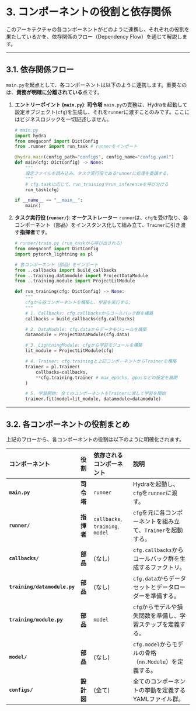 # 3. コンポーネントの役割と依存関係

このアーキテクチャの各コンポーネントがどのように連携し、それぞれの役割を果たしているかを、依存関係のフロー（Dependency Flow）を通じて解説します。

---

## 3.1. 依存関係フロー

`main.py`を起点として、各コンポーネントは以下のように連携します。重要なのは、**責務が明確に分離されている**点です。

1.  **エントリーポイント (`main.py`)**: **司令塔**
    `main.py`の責務は、Hydraを起動して設定オブジェクト(`cfg`)を生成し、それを`runner`に渡すことのみです。ここにはビジネスロジックを一切記述しません。

    ```python
    # main.py
    import hydra
    from omegaconf import DictConfig
    from .runner import run_task # runnerをインポート

    @hydra.main(config_path="configs", config_name="config.yaml")
    def main(cfg: DictConfig) -> None:
        """
        設定ファイルを読み込み、タスク実行役であるrunnerに処理を委譲する。
        """
        # cfg.taskに応じて、run_trainingやrun_inferenceを呼び分ける
        run_task(cfg)

    if __name__ == "__main__":
        main()
    ```

2.  **タスク実行役 (`runner/`)**: **オーケストレーター**
    `runner`は、`cfg`を受け取り、各コンポーネント（部品）をインスタンス化して組み立て、`Trainer`に引き渡す**指揮者**です。

    ```python
    # runner/train.py (run_taskから呼び出される)
    from omegaconf import DictConfig
    import pytorch_lightning as pl

    # 各コンポーネント（部品）をインポート
    from ..callbacks import build_callbacks
    from ..training.datamodule import ProjectDataModule
    from ..training.module import ProjectLitModule

    def run_training(cfg: DictConfig) -> None:
        """
        cfgから各コンポーネントを構築し、学習を実行する。
        """
        # 1. Callbacks: cfg.callbacksからコールバック群を構築
        callbacks = build_callbacks(cfg.callbacks)

        # 2. DataModule: cfg.dataからデータモジュールを構築
        datamodule = ProjectDataModule(cfg.data)

        # 3. LightningModule: cfgから学習モジュールを構築
        lit_module = ProjectLitModule(cfg)

        # 4. Trainer: cfg.trainingと上記コンポーネントからTrainerを構築
        trainer = pl.Trainer(
            callbacks=callbacks,
            **cfg.training.trainer # max_epochs, gpusなどの設定を展開
        )

        # 5. 学習開始: 全てのコンポーネントをTrainerに渡して学習を開始
        trainer.fit(model=lit_module, datamodule=datamodule)
    ```

---

## 3.2. 各コンポーネントの役割まとめ

上記のフローから、各コンポーネントの役割は以下のように明確化されます。

| コンポーネント               | 役割       | 依存されるコンポーネント         | 説明                                                         |
| :--------------------------- | :--------- | :------------------------------- | :----------------------------------------------------------- |
| **`main.py`**                | **司令塔** | `runner`                         | Hydraを起動し、`cfg`を`runner`に渡す。                       |
| **`runner/`**                | **指揮者** | `callbacks`, `training`, `model` | `cfg`を元に各コンポーネントを組み立て、`Trainer`を起動する。 |
| **`callbacks/`**             | **部品**   | (なし)                           | `cfg.callbacks`からコールバック群を生成するファクトリ。      |
| **`training/datamodule.py`** | **部品**   | (なし)                           | `cfg.data`からデータセットとデータローダーを準備する。       |
| **`training/module.py`**     | **部品**   | `model`                          | `cfg`からモデルや損失関数を準備し、学習ステップを定義する。  |
| **`model/`**                 | **部品**   | (なし)                           | `cfg.model`からモデルの骨格（`nn.Module`）を定義する。       |
| **`configs/`**               | **設計図** | (全て)                           | 全てのコンポーネントの挙動を定義するYAMLファイル群。         |
